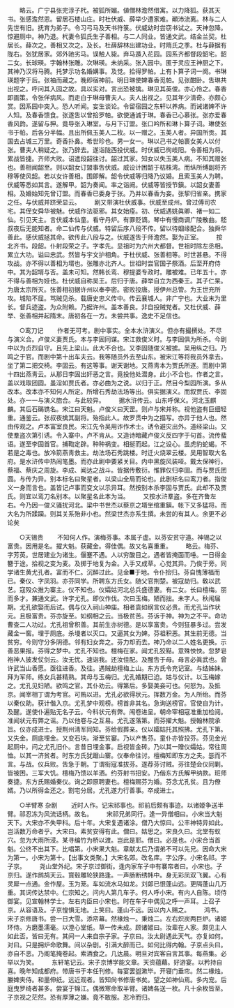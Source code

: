 <!-- { "loadSidebar": true } -->
　　略云。广宁县张完淳子杙。被狐所媚。値僧林澹然借寓。以力降狐。获其天书。张感澹然恩。留居石楼山庄。时杜伏威、薛举少遭家难。顚沛流离。林与二人先世有旧。抚育为弟子。令习弓马及天书符箓。伏威幼时尝窃书试之。天神忽降。惊避厕中。神乃退。杙妻令狐氏生子善相。与二人同业。皆通文武。结金兰契。杜居长。薛次之。善相又次之。及长。杜薛辞林出建功业。时隋氏之季。杜与薛据有陇右。张犹居家。郊外驰劣马。误触人毙。弃马遁入花园。园系齐都督段韶宅。韶二女。长球瑛。字翰林张雕。次琳瑛。未纳采。张入园中。匿于灵应王神厨之下。其神乃汉将马腾。托梦示功名婚媾事。及觉。拾得罗帕。上有卜算子词一阕。书琳瑛题字于后。张袖而藏之。晚即宿神前。明日琳使婢春香觅帕。见张酣卧。吿琳共出视之。呼问其入园之故。具以实对。言出恐被擒。琳见其英俊。亦心怜之。春香即画策。令张佯病风。而走白于琳母曹夫人。夫人出视之。见其年少淸奇。亦颇心赏。因系园中突入。恐人听闻。妄生谈论。令留宿园之东轩以养病。而诫诸婢不许人知。及春香馈食。张遂吿以曾拾罗帕。欲使通诚于琳。春香已心慕张。张亦爱春香风韵。遂留与狎。竟导张入琳室。与月下订盟。张口吟所和琳卜算子词。琳使张书于帕。后各分半幅。且出所佩玉美人二枚。以一赠之。玉美人者。异国所贡。其国去占城三万里。奇香扑鼻。希世珍也。男一女一。琳以己书之帕裹女美人以付张。曹夫人稍疑之。张乃辞去。遂诣陇西投伏威。时伏威已徇岐阳。令善相为将。累战皆捷。齐师大败。诏遣段韶往讨。韶过其家。知女以失玉美人病。不知其赠张也。善相闻韶至。则以韶女订盟事吿伏威。威设计困韶于枯株湾。而纵所缚副将齐穆等使风韶。若以女许善相。围即解。韶令伏威等归降乃议婚。且索玉美人为聘。伏威等悉如其言。遂解甲。韶为奏闻。率之诣阙。伏威等皆授节鎭。以韶女妻善相。及婚始知先曾订盟。而春香已委身于张。乃并以春香为妾。张挈归省亲。携家之任。与伏威并跻荣显云。 
　　剧又带演杜伏威事。伏威至成州。曾过傅司农宅。其侄女舜华被魅。伏威作法驱邪。其女始痊。初、伏威遇姚眞卿、褚一如二仙。引见天主。言伏威本仙童。看守丹炉。有罪贬谪。琴中有慢商调广陵散曲。嵇叔夜后无能知者。命二仙传与伏威。特留后序八段不传。留以待姻缘配合。独舜华善此。感伏威拯其命。欲传此八段与之。伏威遂吿于师澹然。娶为正室。 
　　按北齐书。段韶。仆射段荣之子。字孝先。显祖时为六州大都督。世祖时除左丞相。累立大功。谥曰忠武。然皆与宇文护相角。于杜伏威、张善相等。时世甚悬。不得攻战。亦不得以善相为壻也。张雕亦北齐人。世祖时尝官国子祭酒。后至开府侍中。其为韶壻与否。盖未可知。然韩长鸾、穆提婆专政时。雕被难。已年五十。亦不得与善相为娅也。杜伏威自称吴王。后归于唐。薛举自立为西秦王。其子仁杲。为唐太宗所灭。张善相初据许州以奉李密。密败投唐。授伊州总管。为王世充所攻。城陷不屈。骂贼见杀。载唐史忠义传中。传云襄城人。非广宁也。大业末为里长。督兵迹盗。为众附赖。乃据许州。盖本善良。非自投贼党者。又杜伏威、薛举、张善相并起隋末。唐初各在一方。未尝共事。逸史不足信也。 

　　○鸾刀记 
　　作者无可考。剧中事实。全本水浒演义。但亦有撮撰处。不尽与演义合。卢俊义妻贾氏。本与李固同谋。宋江救俊义时。与李固俱为所杀。今剧中以为贞烈自守。且先上梁山。此大不合也。又李固随俊义被掳。吴用纵之归。乃鸣之于官。而剧中第十出车夫云。我等随员外去至山东。被宋江等将我员外拿去。坐了第二把交椅。李固云。有这等事。谢天谢地。又燕靑本为贾氏所逐。而剧中第十四出燕靑云。从那日李固出奸恶之言。竟投他处潜身。此小不合也。作者之言。盖以戏取团圆。虽淫如贾氏者。亦必曲为之说。以归于正。然目今梨园所演。多从改本。改本亦不知何人所定。所增石秀劫法场等出。俱实据演义。而叙贾氏、李固处。亦一一与演义脗合。与此较异。 
　　据水浒传云。山东呼保义。河北玉麒麟。其后石碣镌名。宋江曰天魁。卢俊义曰天罡。则卢与宋并称。视他盗有巨细轻重。通鉴云。张叔夜擒其副将。殆指此人。故罗贯中为之描写。亦异于他人也。然由传观之。卢本富室良民。宋江先令吴用诈作术士。诱令避灾出外。道经梁山。又使羣盗次第引诱。令入寨中。卢不肯从。又造诗暗藏卢俊义反四字于句首。流传蜚语。遂至李固首官。捕鞫定辟。种种祸变。相挻而起。江之设心。虽虎豹蛇蝎。不若是之毒也。放冷箭燕靑救主。劫法场石秀跳楼。时迁火烧翠云楼。吴用智取大名府。是水浒传中热闹笔墨。而亦此剧中要紧关目。内中黑旋风装哑。戴太保神行。蔡福、蔡庆之周旋。李成、闻达之战斗。皆据传敷衍。惟罪仅归李固。而与贾氏团圆。与传为异。别本标名曰聚星者。以梁山全局而论也。此剧标名曰鸾刀者。指俊义一身而言也。盖皆记卢事而变文以示异耳。然按别本杀李固与贾氏。此却不及贾氏。则宜以鸾刀名别本。以聚星名此本为当。 
　　又按水浒羣盗。多在齐鲁左右。今乃因一俊义骚扰河北。梁中书世杰以蔡京之壻坐绾重鎭。帐下又多猛将。而大名为所蹂躏。则其关系殆非小也。然梁世杰亦系生撰。未尝的有其人。余更不必论矣 

　　○天锡贵 
　　不知何人作。演梅芬事。本属子虚。以芬安贫守道。神锡之以富贵。因用是名。擢大魁。获藏金。得佳偶。故又名喜重重。 
　　略云。梅芬、字芳英。世居建业为诸生。偃蹇不遇。人以穷酸目之。遇者皆掩面而唾。一日得金簪于途。拾视之变为麦。及掷于地复为金。入手又成草。心觉其异。乃俟于旁。同学诸生黄尤孔者。富而不仁。沉醉过此。见金■于地。令仆拾归。芬自愧薄福而已。秦仪、字凤羽。亦芬同学。所聘东方氏女。随父官荆楚。被寇劫归。敎以武艺。寇殁众推为寨主。仪不知也。仪孀姑河北总兵盛德妻。有二女。长曰檀梅。丽而多才。兼通文武。许字尤孔。即仪作伐。次曰玉梅。陋而拙。未字人。秋闱届期。尤孔欲娶而后试。偶与仪入祠山神庙。相者袁如纲言仪必贵。而尤孔当作状元。且极富贵。芬亦旋至。如纲相之云。当极贫苦。芬诉于神。神为之不平。命功曹查二人功过。尤孔祖曾积善。其前生亦树德。是以享富贵。今则狂暴多过。尝发藏金一窖。埋于厕底。杀墁者以灭口。又逼其女为婢。芬祖积恶。其生前无德。当贫穷。今则守分多阴德。邻有妇女奔之。芬力却而去。神乃命以二人姓名更换。示善恶果报。芬得之梦中。尤孔不知也。檀梅在家。闻尤孔狡黠。意殊怏怏。忽梦皂袍神人披发仗剑云。汝无忧。速诣我。还汝佳配。及醒吿于母。母言必眞武也。曾许武当山香愿。亟往进香。及往。遇贼劫檀梅上山。东方氏令充记室。与结姊妹。拜为军师。练女兵甚精熟。其母与玉梅归。尤孔婚期已迫。姑与仪计。以玉梅嫁之。尤孔见妇陋。欲鸣之官。其仆劝云。得第后。多娶美妾可也。何怒为。及抵京。闻宰相丁谓为考官。可贿以进。尤孔必欲得状元。挥数万金。为人所绐。而芬以秦仪助。获计偕入京。尤孔梦中观榜。榜首非其名。急询送榜官。官使自为计。及醒。遂使仆遍贴无名子云。今科状元有弊。闱卷进呈。朝命宰相寇准重加检阅。准闻状元有弊之谣。乃以他卷与之互易。尤孔遂落第。而芬擢大魁。授翰林院承旨。仪亦成进士。授荆州淸军同知。芬给假葬亲。仪以孀姑托其照拂。尤孔下第。又失金。厕底埋金。又变石块。渐至贫窭。乃以产售芬。童仆亦皆投芬。芬见金光起厕中。问之尤孔旧仆。言昔日埋金事。启视皆金砖。乃以其一赠仪孀姑。常往周恤。以其一济贫者。时东方氏犹踞山寨。仪奉命往讨。檀梅知即东方之夫。毖而不言。与战。仪兵败。吿急于朝。丁谓衔寇准拔芬。遂荐芬讨贼。芬往楚会仪同剿。皆被困。三军大饥。檀梅乃馈以羊酒。约芬射书招安。乃偕东方氏解甲纳款。班师奏捷。东方氏赐婚秦仪。询之即原聘妻也。檀梅赐芬为婚。芬念尤孔贫。且为僚婿。乃以所得金还之。割宅分居。尤孔遂力行善事。卒成进士。 

　　○半臂寒 杂剧 
　　近时人作。记宋祁事也。祁前后颇有事迹。以诸姬争送半臂。祁忍冻为风流话柄。故名。 
　　宋祁兄弟同行。逢一异僧相曰。小宋当大魁天下。大宋亦不失甲科。后十年。大宋复遇诸涂。僧乃大惊曰。公丰神特异如此。岂活数万命者乎。大宋曰。素贫安得有此。僧曰。姑思之。宋良久曰。北堂有蚁穴。忽为大雨所浸。某寻编竹为桥以渡。岂此是耶。僧曰。必是也。小宋合当首魁。公终不出其下。比唱第。小宋果大魁。章献太后乃谓弟不可以先兄。因命大宋为第一。小宋为第十。【出事文类聚。】大宋名郊。改名庠。字公序。小宋名祁。字子京。 
　　尧山堂外纪。宋子京过御街。逢内家车子中有褰帘者曰。小宋也。子京归。遂作鹧鸪天云。寳毂雕轮狭路逢。一声肠断绣帏中。身无彩凤双飞翼。心有灵犀一点通。金作屋。玉为笼。车如流水马如龙。刘郞已恨蓬山远。更隔蓬山几万重。其词传达禁中。仁宗知之。问内人第几车子。何人呼小宋。有内人自陈。顷侍御宴。见宣翰林学士。左右内臣曰小宋也。时在车子中偶见之呼一声耳。上召子京。从容语及。子京惶惧无地。上笑曰。蓬山不远。因以内人赐之。 
　　鸿书。宋子京修唐书。尝一日大雪。添帟幕。然椽烛一。秉烛二。左右炽炭两巨炉。诸姬环侍。方磨墨濡毫。以澄心堂纸。草一传未成。顾诸姬曰。汝辈在人家。颇见主人如此否。皆曰无有。其间一人来自宗子家。子京曰。汝太尉遇此天气。亦复如何。对曰。只是拥炉命歌舞。间以杂剧。引满大醉而已。如何比得内翰。子京点头曰。亦自不恶。乃阁笔掩卷起。索酒食之。几达晨。明旦对宾客自言其事。每燕集。必举以为笑。 
　　东轩笔记云。宋子京博学能文章。天资蕴藉。好游宴。以矜持自喜。晚年知成都府。带唐书于本任刊修。每宴罢盥漱毕。开寝门垂帘。然二椽烛。媵婢夹侍。和墨伸纸。远近观者。皆知尙书修唐书矣。望之如神仙焉。多内宠。后庭曳罗绮者甚多。尝宴于锦江。偶微寒命取半臂。诸婢各送一枚。凡十余枚皆至。子京视之茫然。恐有厚薄之嫌。竟不敢服。忍冷而归。 
